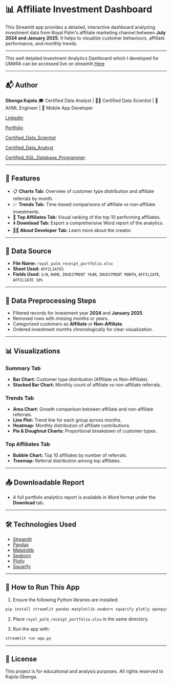 
# 📊 Affiliate Investment Dashboard

This Streamlit app provides a detailed, interactive dashboard analyzing investment data from Royal Palm's affiliate marketing channel between **July 2024 and January 2025**. It helps to visualize customer behaviours, affiliate performance, and monthly trends.

---

This well detailed Investment Analytics Dashboard which I developed for UMéRA can be accessed live on streamlit [Here](https://umeraaffiliates.streamlit.app/)

---

## 📬 Author

**Gbenga Kajola**
🎓 Certified Data Analyst | 👨‍💻 Certified Data Scientist | 🧠 AI/ML Engineer | 📱 Mobile App Developer 

[LinkedIn](https://www.linkedin.com/in/kajolagbenga)

[Portfolio](https://kajolagbenga.netlify.app)

[Certified_Data_Scientist](https://www.datacamp.com/certificate/DSA0012312825030)

[Certified_Data_Analyst](https://www.datacamp.com/certificate/DAA0018583322187)

[Certified_SQL_Database_Programmer](https://www.datacamp.com/certificate/SQA0019722049554)


---

## 🚀 Features

- 📋 **Charts Tab:** Overview of customer type distribution and affiliate referrals by month.
- 📈 **Trends Tab:** Time-based comparisons of affiliate vs non-affiliate investments.
- 🤝 **Top Affiliates Tab:** Visual ranking of the top 10 performing affiliates.
- ⬇️ **Download Tab:** Export a comprehensive Word report of the analytics.
- 👨‍💻 **About Developer Tab:** Learn more about the creator.

---

## 📂 Data Source

- **File Name:** `royal_palm_receipt_portfolio.xlsx`
- **Sheet Used:** `AFFILIATES`
- **Fields Used:** `S/N`, `NAME`, `INVESTMENT YEAR`, `INVESTMENT MONTH`, `AFFILIATE`, `AFFILIATE 10%`

---

## 🧼 Data Preprocessing Steps

- Filtered records for investment year **2024** and **January 2025**.
- Removed rows with missing months or years.
- Categorized customers as **Affiliate** or **Non-Affiliate**.
- Ordered investment months chronologically for clear visualization.

---

## 📊 Visualizations

### Summary Tab
- **Bar Chart:** Customer type distribution (Affiliate vs Non-Affiliate).
- **Stacked Bar Chart:** Monthly count of affiliate vs non-affiliate referrals.

### Trends Tab
- **Area Chart:** Growth comparison between affiliate and non-affiliate referrals.
- **Line Plot:** Trend line for each group across months.
- **Heatmap:** Monthly distribution of affiliate contributions.
- **Pie & Doughnut Charts:** Proportional breakdown of customer types.

### Top Affiliates Tab
- **Bubble Chart:** Top 10 affiliates by number of referrals.
- **Treemap:** Referral distribution among top affiliates.

---

## 📤 Downloadable Report

- A full portfolio analytics report is available in Word format under the **Download** tab.

---

## 🛠️ Technologies Used

- [Streamlit](https://streamlit.io/)
- [Pandas](https://pandas.pydata.org/)
- [Matplotlib](https://matplotlib.org/)
- [Seaborn](https://seaborn.pydata.org/)
- [Plotly](https://plotly.com/python/)
- [Squarify](https://github.com/laserson/squarify)

---

## 📌 How to Run This App

1. Ensure the following Python libraries are installed:
```bash
pip install streamlit pandas matplotlib seaborn squarify plotly openpyxl
```

2. Place `royal_palm_receipt_portfolio.xlsx` in the same directory.

3. Run the app with:
```bash
streamlit run app.py
```

---

## 📎 License

This project is for educational and analysis purposes. All rights reserved to Kajola Gbenga.
